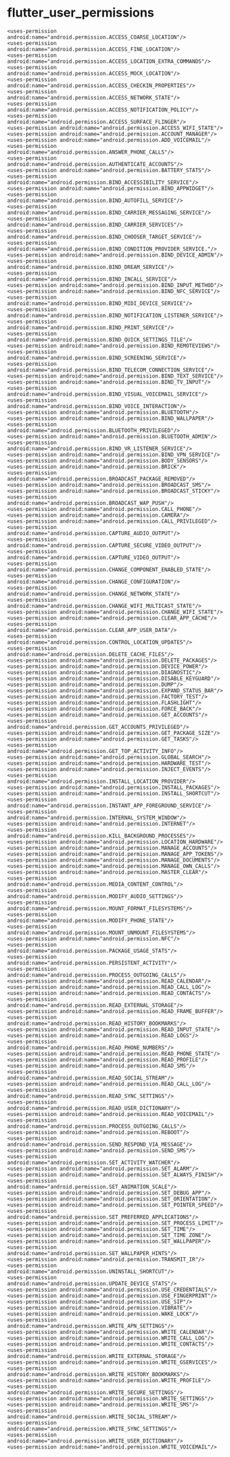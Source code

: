 # flutter_user_permissions

    <uses-permission android:name="android.permission.ACCESS_COARSE_LOCATION"/>
    <uses-permission android:name="android.permission.ACCESS_FINE_LOCATION"/>
    <uses-permission android:name="android.permission.ACCESS_LOCATION_EXTRA_COMMANDS"/>
    <uses-permission android:name="android.permission.ACCESS_MOCK_LOCATION"/>
    <uses-permission android:name="android.permission.ACCESS_CHECKIN_PROPERTIES"/>
    <uses-permission android:name="android.permission.ACCESS_NETWORK_STATE"/>
    <uses-permission android:name="android.permission.ACCESS_NOTIFICATION_POLICY"/>
    <uses-permission android:name="android.permission.ACCESS_SURFACE_FLINGER"/>
    <uses-permission android:name="android.permission.ACCESS_WIFI_STATE"/>
    <uses-permission android:name="android.permission.ACCOUNT_MANAGER"/>
    <uses-permission android:name="android.permission.ADD_VOICEMAIL"/>
    <uses-permission android:name="android.permission.ANSWER_PHONE_CALLS"/>
    <uses-permission android:name="android.permission.AUTHENTICATE_ACCOUNTS"/>
    <uses-permission android:name="android.permission.BATTERY_STATS"/>
    <uses-permission android:name="android.permission.BIND_ACCESSIBILITY_SERVICE"/>
    <uses-permission android:name="android.permission.BIND_APPWIDGET"/>
    <uses-permission android:name="android.permission.BIND_AUTOFILL_SERVICE"/>
    <uses-permission android:name="android.permission.BIND_CARRIER_MESSAGING_SERVICE"/>
    <uses-permission android:name="android.permission.BIND_CARRIER_SERVICES"/>
    <uses-permission android:name="android.permission.BIND_CHOOSER_TARGET_SERVICE"/>
    <uses-permission android:name="android.permission.BIND_CONDITION_PROVIDER_SERVICE."/>
    <uses-permission android:name="android.permission.BIND_DEVICE_ADMIN"/>
    <uses-permission android:name="android.permission.BIND_DREAM_SERVICE"/>
    <uses-permission android:name="android.permission.BIND_INCALL_SERVICE"/>
    <uses-permission android:name="android.permission.BIND_INPUT_METHOD"/>
    <uses-permission android:name="android.permission.BIND_NFC_SERVICE"/>
    <uses-permission android:name="android.permission.BIND_MIDI_DEVICE_SERVICE"/>
    <uses-permission android:name="android.permission.BIND_NOTIFICATION_LISTENER_SERVICE"/>
    <uses-permission android:name="android.permission.BIND_PRINT_SERVICE"/>
    <uses-permission android:name="android.permission.BIND_QUICK_SETTINGS_TILE"/>
    <uses-permission android:name="android.permission.BIND_REMOTEVIEWS"/>
    <uses-permission android:name="android.permission.BIND_SCREENING_SERVICE"/>
    <uses-permission android:name="android.permission.BIND_TELECOM_CONNECTION_SERVICE"/>
    <uses-permission android:name="android.permission.BIND_TEXT_SERVICE"/>
    <uses-permission android:name="android.permission.BIND_TV_INPUT"/>
    <uses-permission android:name="android.permission.BIND_VISUAL_VOICEMAIL_SERVICE"/>
    <uses-permission android:name="android.permission.BIND_VOICE_INTERACTION"/>
    <uses-permission android:name="android.permission.BLUETOOTH"/>
    <uses-permission android:name="android.permission.BIND_WALLPAPER"/>
    <uses-permission android:name="android.permission.BLUETOOTH_PRIVILEGED"/>
    <uses-permission android:name="android.permission.BLUETOOTH_ADMIN"/>
    <uses-permission android:name="android.permission.BIND_VR_LISTENER_SERVICE"/>
    <uses-permission android:name="android.permission.BIND_VPN_SERVICE"/>
    <uses-permission android:name="android.permission.BODY_SENSORS"/>
    <uses-permission android:name="android.permission.BRICK"/>
    <uses-permission android:name="android.permission.BROADCAST_PACKAGE_REMOVED"/>
    <uses-permission android:name="android.permission.BROADCAST_SMS"/>
    <uses-permission android:name="android.permission.BROADCAST_STICKY"/>
    <uses-permission android:name="android.permission.BROADCAST_WAP_PUSH"/>
    <uses-permission android:name="android.permission.CALL_PHONE"/>
    <uses-permission android:name="android.permission.CAMERA"/>
    <uses-permission android:name="android.permission.CALL_PRIVILEGED"/>
    <uses-permission android:name="android.permission.CAPTURE_AUDIO_OUTPUT"/>
    <uses-permission android:name="android.permission.CAPTURE_SECURE_VIDEO_OUTPUT"/>
    <uses-permission android:name="android.permission.CAPTURE_VIDEO_OUTPUT"/>
    <uses-permission android:name="android.permission.CHANGE_COMPONENT_ENABLED_STATE"/>
    <uses-permission android:name="android.permission.CHANGE_CONFIGURATION"/>
    <uses-permission android:name="android.permission.CHANGE_NETWORK_STATE"/>
    <uses-permission android:name="android.permission.CHANGE_WIFI_MULTICAST_STATE"/>
    <uses-permission android:name="android.permission.CHANGE_WIFI_STATE"/>
    <uses-permission android:name="android.permission.CLEAR_APP_CACHE"/>
    <uses-permission android:name="android.permission.CLEAR_APP_USER_DATA"/>
    <uses-permission android:name="android.permission.CONTROL_LOCATION_UPDATES"/>
    <uses-permission android:name="android.permission.DELETE_CACHE_FILES"/>
    <uses-permission android:name="android.permission.DELETE_PACKAGES"/>
    <uses-permission android:name="android.permission.DEVICE_POWER"/>
    <uses-permission android:name="android.permission.DIAGNOSTIC"/>
    <uses-permission android:name="android.permission.DISABLE_KEYGUARD"/>
    <uses-permission android:name="android.permission.DUMP"/>
    <uses-permission android:name="android.permission.EXPAND_STATUS_BAR"/>
    <uses-permission android:name="android.permission.FACTORY_TEST"/>
    <uses-permission android:name="android.permission.FLASHLIGHT"/>
    <uses-permission android:name="android.permission.FORCE_BACK"/>
    <uses-permission android:name="android.permission.GET_ACCOUNTS"/>
    <uses-permission android:name="android.permission.GET_ACCOUNTS_PRIVILEGED"/>
    <uses-permission android:name="android.permission.GET_PACKAGE_SIZE"/>
    <uses-permission android:name="android.permission.GET_TASKS"/>
    <uses-permission android:name="android.permission.GET_TOP_ACTIVITY_INFO"/>
    <uses-permission android:name="android.permission.GLOBAL_SEARCH"/>
    <uses-permission android:name="android.permission.HARDWARE_TEST"/>
    <uses-permission android:name="android.permission.INJECT_EVENTS"/>
    <uses-permission android:name="android.permission.INSTALL_LOCATION_PROVIDER"/>
    <uses-permission android:name="android.permission.INSTALL_PACKAGES"/>
    <uses-permission android:name="android.permission.INSTALL_SHORTCUT"/>
    <uses-permission android:name="android.permission.INSTANT_APP_FOREGROUND_SERVICE"/>
    <uses-permission android:name="android.permission.INTERNAL_SYSTEM_WINDOW"/>
    <uses-permission android:name="android.permission.INTERNET"/>
    <uses-permission android:name="android.permission.KILL_BACKGROUND_PROCESSES"/>
    <uses-permission android:name="android.permission.LOCATION_HARDWARE"/>
    <uses-permission android:name="android.permission.MANAGE_ACCOUNTS"/>
    <uses-permission android:name="android.permission.MANAGE_APP_TOKENS"/>
    <uses-permission android:name="android.permission.MANAGE_DOCUMENTS"/>
    <uses-permission android:name="android.permission.MANAGE_OWN_CALLS"/>
    <uses-permission android:name="android.permission.MASTER_CLEAR"/>
    <uses-permission android:name="android.permission.MEDIA_CONTENT_CONTROL"/>
    <uses-permission android:name="android.permission.MODIFY_AUDIO_SETTINGS"/>
    <uses-permission android:name="android.permission.MOUNT_FORMAT_FILESYSTEMS"/>
    <uses-permission android:name="android.permission.MODIFY_PHONE_STATE"/>
    <uses-permission android:name="android.permission.MOUNT_UNMOUNT_FILESYSTEMS"/>
    <uses-permission android:name="android.permission.NFC"/>
    <uses-permission android:name="android.permission.PACKAGE_USAGE_STATS"/>
    <uses-permission android:name="android.permission.PERSISTENT_ACTIVITY"/>
    <uses-permission android:name="android.permission.PROCESS_OUTGOING_CALLS"/>
    <uses-permission android:name="android.permission.READ_CALENDAR"/>
    <uses-permission android:name="android.permission.READ_CALL_LOG"/>
    <uses-permission android:name="android.permission.READ_CONTACTS"/>
    <uses-permission android:name="android.permission.READ_EXTERNAL_STORAGE"/>
    <uses-permission android:name="android.permission.READ_FRAME_BUFFER"/>
    <uses-permission android:name="android.permission.READ_HISTORY_BOOKMARKS"/>
    <uses-permission android:name="android.permission.READ_INPUT_STATE"/>
    <uses-permission android:name="android.permission.READ_LOGS"/>
    <uses-permission android:name="android.permission.READ_PHONE_NUMBERS"/>
    <uses-permission android:name="android.permission.READ_PHONE_STATE"/>
    <uses-permission android:name="android.permission.READ_PROFILE"/>
    <uses-permission android:name="android.permission.READ_SMS"/>
    <uses-permission android:name="android.permission.READ_SOCIAL_STREAM"/>
    <uses-permission android:name="android.permission.READ_CALL_LOG"/>
    <uses-permission android:name="android.permission.READ_SYNC_SETTINGS"/>
    <uses-permission android:name="android.permission.READ_USER_DICTIONARY"/>
    <uses-permission android:name="android.permission.READ_VOICEMAIL"/>
    <uses-permission android:name="android.permission.PROCESS_OUTGOING_CALLS"/>
    <uses-permission android:name="android.permission.REBOOT"/>
    <uses-permission android:name="android.permission.SEND_RESPOND_VIA_MESSAGE"/>
    <uses-permission android:name="android.permission.SEND_SMS"/>
    <uses-permission android:name="android.permission.SET_ACTIVITY_WATCHER"/>
    <uses-permission android:name="android.permission.SET_ALARM"/>
    <uses-permission android:name="android.permission.SET_ALWAYS_FINISH"/>
    <uses-permission android:name="android.permission.SET_ANIMATION_SCALE"/>
    <uses-permission android:name="android.permission.SET_DEBUG_APP"/>
    <uses-permission android:name="android.permission.SET_ORIENTATION"/>
    <uses-permission android:name="android.permission.SET_POINTER_SPEED"/>
    <uses-permission android:name="android.permission.SET_PREFERRED_APPLICATIONS"/>
    <uses-permission android:name="android.permission.SET_PROCESS_LIMIT"/>
    <uses-permission android:name="android.permission.SET_TIME"/>
    <uses-permission android:name="android.permission.SET_TIME_ZONE"/>
    <uses-permission android:name="android.permission.SET_WALLPAPER"/>
    <uses-permission android:name="android.permission.SET_WALLPAPER_HINTS"/>
    <uses-permission android:name="android.permission.TRANSMIT_IR"/>
    <uses-permission android:name="android.permission.UNINSTALL_SHORTCUT"/>
    <uses-permission android:name="android.permission.UPDATE_DEVICE_STATS"/>
    <uses-permission android:name="android.permission.USE_CREDENTIALS"/>
    <uses-permission android:name="android.permission.USE_FINGERPRINT"/>
    <uses-permission android:name="android.permission.USE_SIP"/>
    <uses-permission android:name="android.permission.VIBRATE"/>
    <uses-permission android:name="android.permission.WAKE_LOCK"/>
    <uses-permission android:name="android.permission.WRITE_APN_SETTINGS"/>
    <uses-permission android:name="android.permission.WRITE_CALENDAR"/>
    <uses-permission android:name="android.permission.WRITE_CALL_LOG"/>
    <uses-permission android:name="android.permission.WRITE_CONTACTS"/>
    <uses-permission android:name="android.permission.WRITE_EXTERNAL_STORAGE"/>
    <uses-permission android:name="android.permission.WRITE_GSERVICES"/>
    <uses-permission android:name="android.permission.WRITE_HISTORY_BOOKMARKS"/>
    <uses-permission android:name="android.permission.WRITE_PROFILE"/>
    <uses-permission android:name="android.permission.WRITE_SECURE_SETTINGS"/>
    <uses-permission android:name="android.permission.WRITE_SETTINGS"/>
    <uses-permission android:name="android.permission.WRITE_SMS"/>
    <uses-permission android:name="android.permission.WRITE_SOCIAL_STREAM"/>
    <uses-permission android:name="android.permission.WRITE_SYNC_SETTINGS"/>
    <uses-permission android:name="android.permission.WRITE_USER_DICTIONARY"/>
    <uses-permission android:name="android.permission.WRITE_VOICEMAIL"/>
